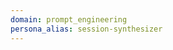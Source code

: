 ```yaml
---
domain: prompt_engineering
persona_alias: session-synthesizer
---
```

<Mandate><Inject src="logs/pel_architect_session_01.md" /></Mandate>
